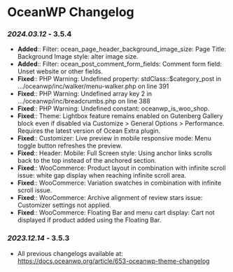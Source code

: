 # OceanWP Changelog

### _2024.03.12_ - 3.5.4
- **Added**:: Filter: ocean_page_header_background_image_size: Page Title: Background Image style: alter image size.
- **Added**:: Filter: ocean_post_comment_form_fields: Comment form field: Unset website or other fields.
- **Fixed**:: PHP Warning: Undefined property: stdClass::$category_post in .../oceanwp/inc/walker/menu-walker.php on line 391
- **Fixed**:: PHP Warning: Undefined array key 2 in .../oceanwp/inc/breadcrumbs.php on line 388
- **Fixed**:: PHP Warning: Undefined constant: oceanwp_is_woo_shop.
- **Fixed**:: Theme: Lightbox feature remains enabled on Gutenberg Gallery block even if disabled via Customize > General Options > Performance. Requires the latest version of Ocean Extra plugin.
- **Fixed**:: Customizer: Live preview in mobile responsive mode: Menu toggle button refreshes the preview.
- **Fixed**:: Header: Mobile: Full Screen style: Using anchor links scrolls back to the top instead of the anchored section.
- **Fixed**:: WooCommerce: Product layout in combination with infinite scroll issue: white gap display when reaching infinite scroll area.
- **Fixed**:: WooCommerce: Variation swatches in combination with infinite scroll issue.
- **Fixed**:: WooCommerce: Archive alignment of review stars issue: Customizer settings not applied.
- **Fixed**:: WooCommerce: Floating Bar and menu cart display: Cart not displayed if product added using the Floating Bar.

### _2023.12.14_ - 3.5.3
- All previous changelogs available at: https://docs.oceanwp.org/article/653-oceanwp-theme-changelog